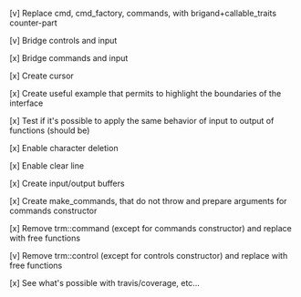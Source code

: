 
[v] Replace cmd, cmd_factory, commands, with brigand+callable_traits counter-part

[v] Bridge controls and input

[x] Bridge commands and input

[x] Create cursor

[x] Create useful example that permits to highlight the boundaries of the interface

[x] Test if it's possible to apply the same behavior of input to output of functions (should be)

[x] Enable character deletion

[x] Enable clear line

[x] Create input/output buffers

[x] Create make_commands, that do not throw and prepare arguments for commands constructor

[x] Remove trm::command (except for commands constructor) and replace with free functions

[v] Remove trm::control (except for controls constructor) and replace with free functions

[x] See what's possible with travis/coverage, etc...